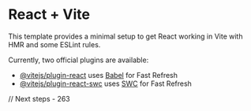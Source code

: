 # React + Vite

This template provides a minimal setup to get React working in Vite with HMR and some ESLint rules.

Currently, two official plugins are available:

- [@vitejs/plugin-react](https://github.com/vitejs/vite-plugin-react/blob/main/packages/plugin-react/README.md) uses [Babel](https://babeljs.io/) for Fast Refresh
- [@vitejs/plugin-react-swc](https://github.com/vitejs/vite-plugin-react-swc) uses [SWC](https://swc.rs/) for Fast Refresh

// Next steps - 263

<!-- Create middleware that attaches user details to the req.body that we can access acroos the entire app
DONE
 -->

 <!-- Protected routes on the backend, protected middleware DONE-->

 <!-- finish the userController backend DONE -->

<!--
    - Make the login to persist (refresh token else redirect to /landing)
 -->

<!-- Frontend router protected routes, if not logged in can only access register,login and landing -->

<!-- FInish landing page
    - Image with buses
    - Hero explaining whats the application about
    - Login/register button
 -->

 <!--  Verify token action (which gets invoked on the /user/very-email route - verify page) that goes to /verify-email and passes as data the token 
 and email that we can fromk the url using the query 
 
verifyToken - arguments that im expecting to get from the page it self, params


use an useEffect to invoke the verify tokenb action when the page loads.
if it is loading return a h2 loading or spinner
 If there is an error, return an h4 with a message
 everythjing is okay, return and h2 with account confirmed and LInk to the sign in page 
 -->

<!-- FInish Verify page, navigate away after verifying the link and display error if trying to reload the page after token was already verified -->

<!-- Once i go to the verify page, show account verifeid and button to log in -->

<!-- Landing page:
    - Bus logo
    - introduction of the website and what it was made for
    - what you can acomnplish with the page
    logo up left
    2 sections taking up to 60% of the page - left side the introduction,etc - right side big picture
    middle bottom section with the login/register button
-->

